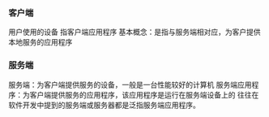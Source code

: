 ### 客户端
用户使用的设备
指客户端应用程序
基本概念：是指与服务端相对应，为客户提供本地服务的应用程序

### 服务端
服务端：为客户端提供服务的设备，一般是一台性能较好的计算机
服务端应用程序：为客户端提供服务的应用程序，该应用程序是运行在服务端设备上的
往往在软件开发中提到的服务端或服务器都是泛指服务端应用程序。

 